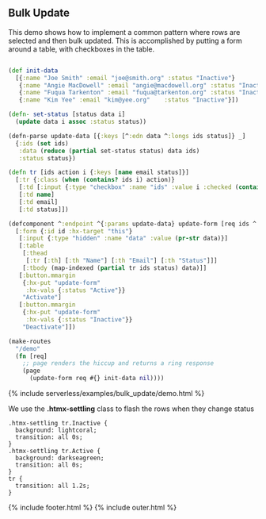 ## Bulk Update

This demo shows how to implement a common pattern where rows are selected and then bulk updated. This is accomplished by putting a form around a table, with checkboxes in the table.

```clojure

(def init-data
  [{:name "Joe Smith" :email "joe@smith.org" :status "Inactive"}
   {:name "Angie MacDowell" :email "angie@macdowell.org" :status "Inactive"}
   {:name "Fuqua Tarkenton" :email "fuqua@tarkenton.org" :status "Inactive"}
   {:name "Kim Yee"	:email "kim@yee.org"	:status "Inactive"}])

(defn- set-status [status data i]
  (update data i assoc :status status))

(defn-parse update-data [{:keys [^:edn data ^:longs ids status]} _]
  {:ids (set ids)
   :data (reduce (partial set-status status) data ids)
   :status status})

(defn tr [ids action i {:keys [name email status]}]
  [:tr {:class (when (contains? ids i) action)}
   [:td [:input {:type "checkbox" :name "ids" :value i :checked (contains? ids i)}]]
   [:td name]
   [:td email]
   [:td status]])

(defcomponent ^:endpoint ^{:params update-data} update-form [req ids ^:json data status]
  [:form {:id id :hx-target "this"}
   [:input {:type "hidden" :name "data" :value (pr-str data)}]
   [:table
    [:thead
     [:tr [:th] [:th "Name"] [:th "Email"] [:th "Status"]]]
    [:tbody (map-indexed (partial tr ids status) data)]]
   [:button.mmargin
    {:hx-put "update-form"
     :hx-vals {:status "Active"}}
    "Activate"]
   [:button.mmargin
    {:hx-put "update-form"
     :hx-vals {:status "Inactive"}}
    "Deactivate"]])

(make-routes
  "/demo"
  (fn [req]
    ;; page renders the hiccup and returns a ring response
    (page
      (update-form req #{} init-data nil))))
```

{% include serverless/examples/bulk_update/demo.html %}

We use the **.htmx-settling** class to flash the rows when they change status

```
.htmx-settling tr.Inactive {
  background: lightcoral;
  transition: all 0s;
}
.htmx-settling tr.Active {
  background: darkseagreen;
  transition: all 0s;
}
tr {
  transition: all 1.2s;
}
```

{% include footer.html %}
{% include outer.html %}
